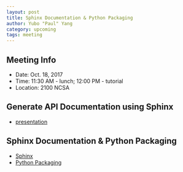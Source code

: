```yaml
---
layout: post
title: Sphinx Documentation & Python Packaging
author: Yubo "Paul" Yang
category: upcoming
tags: meeting 
---
```


## Meeting Info

* Date: Oct. 18, 2017
* Time: 11:30 AM - lunch; 12:00 PM - tutorial
* Location: 2100 NCSA

## Generate API Documentation using Sphinx

* [presentation][sphinx_pdf]

## Sphinx Documentation & Python Packaging

* [Sphinx](http://www.sphinx-doc.org/en/stable/)
* [Python Packaging](https://packaging.python.org/)

[sphinx_pdf]:https://github.com/thehackerwithin/berkeley/tree/master/sphinx/sphinx.pdf
